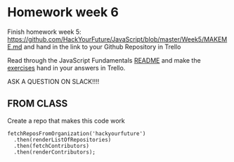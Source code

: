 # Homework week 6

Finish homework week 5: https://github.com/HackYourFuture/JavaScript/blob/master/Week5/MAKEME.md and hand in the link to your Github Repository in Trello

Read through the JavaScript Fundamentals [README](https://github.com/HackYourFuture/JavaScript/tree/master/fundamentals) and make the [exercises](https://github.com/HackYourFuture/JavaScript/blob/master/fundamentals/exercises.md) hand in your answers in Trello.

ASK A QUESTION ON SLACK!!!!

## FROM CLASS
Create a repo that makes this code work
```
fetchReposFromOrganization('hackyourfuture')
  .then(renderListOfRepositories)
  .then(fetchContributors)
  .then(renderContributors);
```
